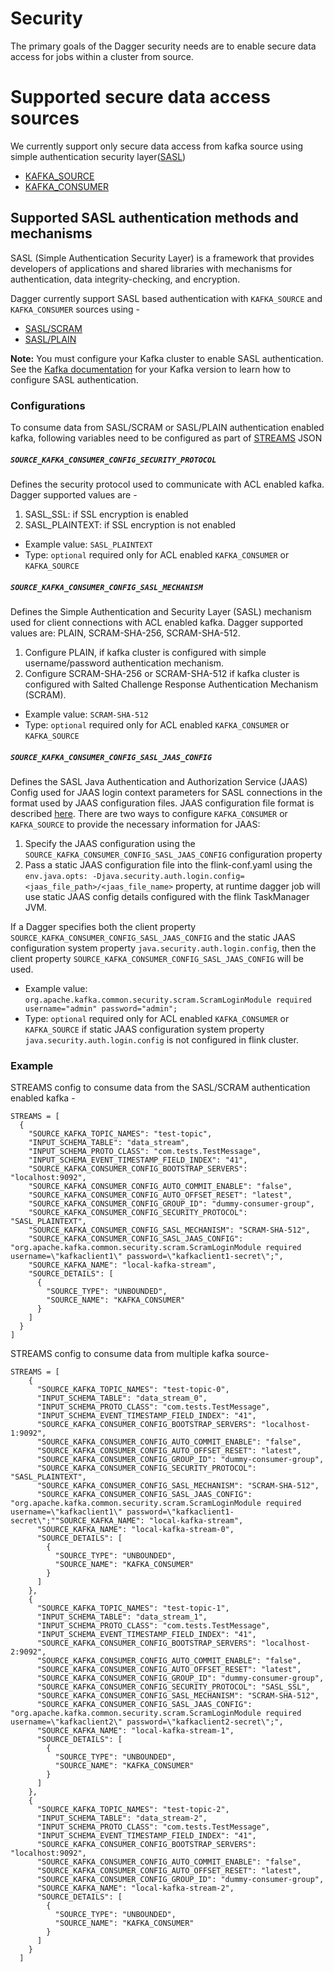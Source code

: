# Security

The primary goals of the Dagger security needs are to enable secure data access for jobs within a cluster from source.

# Supported secure data access sources 

We currently support only secure data access from kafka source using simple authentication security layer([SASL](https://kafka.apache.org/documentation/#security_sasl))

- [KAFKA_SOURCE](../guides/choose_source.md)
- [KAFKA_CONSUMER](../guides/choose_source.md)

## Supported SASL authentication methods and mechanisms

SASL (Simple Authentication Security Layer) is a framework that provides developers of applications and shared libraries with mechanisms for authentication, data integrity-checking, and encryption.

Dagger currently support SASL based authentication with `KAFKA_SOURCE` and `KAFKA_CONSUMER` sources using - 

- [SASL/SCRAM](https://kafka.apache.org/documentation/#security_sasl_scram)
- [SASL/PLAIN](https://kafka.apache.org/documentation/#security_sasl_plain)

**Note:** You must configure your Kafka cluster to enable SASL authentication. See the [Kafka documentation](https://kafka.apache.org/documentation/#security_overview) for your Kafka version to learn how to configure SASL authentication.

### Configurations

To consume data from SASL/SCRAM or SASL/PLAIN authentication enabled kafka, following variables need to be configured as part of [STREAMS](../reference/configuration.md) JSON

##### `SOURCE_KAFKA_CONSUMER_CONFIG_SECURITY_PROTOCOL`

Defines the security protocol used to communicate with ACL enabled kafka. Dagger supported values are -
1. SASL_SSL: if SSL encryption is enabled
2. SASL_PLAINTEXT: if SSL encryption is not enabled

* Example value: `SASL_PLAINTEXT`
* Type: `optional` required only for ACL enabled `KAFKA_CONSUMER` or `KAFKA_SOURCE`

##### `SOURCE_KAFKA_CONSUMER_CONFIG_SASL_MECHANISM`

Defines the Simple Authentication and Security Layer (SASL) mechanism used for client connections with ACL enabled kafka. Dagger supported values are: PLAIN, SCRAM-SHA-256, SCRAM-SHA-512.
1. Configure PLAIN, if kafka cluster is configured with simple username/password authentication mechanism.
2. Configure SCRAM-SHA-256 or SCRAM-SHA-512 if kafka cluster is configured with Salted Challenge Response Authentication Mechanism (SCRAM).

* Example value: `SCRAM-SHA-512`
* Type: `optional` required only for ACL enabled `KAFKA_CONSUMER` or `KAFKA_SOURCE`

##### `SOURCE_KAFKA_CONSUMER_CONFIG_SASL_JAAS_CONFIG`

Defines the SASL Java Authentication and Authorization Service (JAAS) Config used for JAAS login context parameters for SASL connections in the format used by JAAS configuration files. JAAS configuration file format is described [here](http://docs.oracle.com/javase/8/docs/technotes/guides/security/jgss/tutorials/LoginConfigFile.html).
There are two ways to configure `KAFKA_CONSUMER` or `KAFKA_SOURCE` to provide the necessary information for JAAS:
1. Specify the JAAS configuration using the `SOURCE_KAFKA_CONSUMER_CONFIG_SASL_JAAS_CONFIG` configuration property
2. Pass a static JAAS configuration file into the flink-conf.yaml using the `env.java.opts: -Djava.security.auth.login.config=<jaas_file_path>/<jaas_file_name>` property, at runtime dagger job will use static JAAS config details configured with the flink TaskManager JVM.

If a Dagger specifies both the client property `SOURCE_KAFKA_CONSUMER_CONFIG_SASL_JAAS_CONFIG` and the static JAAS configuration system property `java.security.auth.login.config`, then the client property `SOURCE_KAFKA_CONSUMER_CONFIG_SASL_JAAS_CONFIG` will be used.

* Example value: `org.apache.kafka.common.security.scram.ScramLoginModule required username="admin" password="admin";`
* Type: `optional` required only for ACL enabled `KAFKA_CONSUMER` or `KAFKA_SOURCE` if static JAAS configuration system property `java.security.auth.login.config` is not configured in flink cluster.


### Example

STREAMS config to consume data from the SASL/SCRAM authentication enabled kafka -

```
STREAMS = [
  {
    "SOURCE_KAFKA_TOPIC_NAMES": "test-topic",
    "INPUT_SCHEMA_TABLE": "data_stream",
    "INPUT_SCHEMA_PROTO_CLASS": "com.tests.TestMessage",
    "INPUT_SCHEMA_EVENT_TIMESTAMP_FIELD_INDEX": "41",
    "SOURCE_KAFKA_CONSUMER_CONFIG_BOOTSTRAP_SERVERS": "localhost:9092",
    "SOURCE_KAFKA_CONSUMER_CONFIG_AUTO_COMMIT_ENABLE": "false",
    "SOURCE_KAFKA_CONSUMER_CONFIG_AUTO_OFFSET_RESET": "latest",
    "SOURCE_KAFKA_CONSUMER_CONFIG_GROUP_ID": "dummy-consumer-group",
    "SOURCE_KAFKA_CONSUMER_CONFIG_SECURITY_PROTOCOL": "SASL_PLAINTEXT",
    "SOURCE_KAFKA_CONSUMER_CONFIG_SASL_MECHANISM": "SCRAM-SHA-512",
    "SOURCE_KAFKA_CONSUMER_CONFIG_SASL_JAAS_CONFIG": "org.apache.kafka.common.security.scram.ScramLoginModule required username=\"kafkaclient1\" password=\"kafkaclient1-secret\";",
    "SOURCE_KAFKA_NAME": "local-kafka-stream",
    "SOURCE_DETAILS": [
      {
        "SOURCE_TYPE": "UNBOUNDED",
        "SOURCE_NAME": "KAFKA_CONSUMER"
      }
    ]
  }
]
```

STREAMS config to consume data from multiple kafka source-

```
STREAMS = [
    {
      "SOURCE_KAFKA_TOPIC_NAMES": "test-topic-0",
      "INPUT_SCHEMA_TABLE": "data_stream_0",
      "INPUT_SCHEMA_PROTO_CLASS": "com.tests.TestMessage",
      "INPUT_SCHEMA_EVENT_TIMESTAMP_FIELD_INDEX": "41",
      "SOURCE_KAFKA_CONSUMER_CONFIG_BOOTSTRAP_SERVERS": "localhost-1:9092",
      "SOURCE_KAFKA_CONSUMER_CONFIG_AUTO_COMMIT_ENABLE": "false",
      "SOURCE_KAFKA_CONSUMER_CONFIG_AUTO_OFFSET_RESET": "latest",
      "SOURCE_KAFKA_CONSUMER_CONFIG_GROUP_ID": "dummy-consumer-group",
      "SOURCE_KAFKA_CONSUMER_CONFIG_SECURITY_PROTOCOL": "SASL_PLAINTEXT",
      "SOURCE_KAFKA_CONSUMER_CONFIG_SASL_MECHANISM": "SCRAM-SHA-512",
      "SOURCE_KAFKA_CONSUMER_CONFIG_SASL_JAAS_CONFIG": "org.apache.kafka.common.security.scram.ScramLoginModule required username=\"kafkaclient1\" password=\"kafkaclient1-secret\";""SOURCE_KAFKA_NAME": "local-kafka-stream",
      "SOURCE_KAFKA_NAME": "local-kafka-stream-0",
      "SOURCE_DETAILS": [
        {
          "SOURCE_TYPE": "UNBOUNDED",
          "SOURCE_NAME": "KAFKA_CONSUMER"
        }
      ]
    },
    {
      "SOURCE_KAFKA_TOPIC_NAMES": "test-topic-1",
      "INPUT_SCHEMA_TABLE": "data_stream_1",
      "INPUT_SCHEMA_PROTO_CLASS": "com.tests.TestMessage",
      "INPUT_SCHEMA_EVENT_TIMESTAMP_FIELD_INDEX": "41",
      "SOURCE_KAFKA_CONSUMER_CONFIG_BOOTSTRAP_SERVERS": "localhost-2:9092",
      "SOURCE_KAFKA_CONSUMER_CONFIG_AUTO_COMMIT_ENABLE": "false",
      "SOURCE_KAFKA_CONSUMER_CONFIG_AUTO_OFFSET_RESET": "latest",
      "SOURCE_KAFKA_CONSUMER_CONFIG_GROUP_ID": "dummy-consumer-group",
      "SOURCE_KAFKA_CONSUMER_CONFIG_SECURITY_PROTOCOL": "SASL_SSL",
      "SOURCE_KAFKA_CONSUMER_CONFIG_SASL_MECHANISM": "SCRAM-SHA-512",
      "SOURCE_KAFKA_CONSUMER_CONFIG_SASL_JAAS_CONFIG": "org.apache.kafka.common.security.scram.ScramLoginModule required username=\"kafkaclient2\" password=\"kafkaclient2-secret\";",
      "SOURCE_KAFKA_NAME": "local-kafka-stream-1",
      "SOURCE_DETAILS": [
        {
          "SOURCE_TYPE": "UNBOUNDED",
          "SOURCE_NAME": "KAFKA_CONSUMER"
        }
      ]
    },
    {
      "SOURCE_KAFKA_TOPIC_NAMES": "test-topic-2",
      "INPUT_SCHEMA_TABLE": "data_stream-2",
      "INPUT_SCHEMA_PROTO_CLASS": "com.tests.TestMessage",
      "INPUT_SCHEMA_EVENT_TIMESTAMP_FIELD_INDEX": "41",
      "SOURCE_KAFKA_CONSUMER_CONFIG_BOOTSTRAP_SERVERS": "localhost:9092",
      "SOURCE_KAFKA_CONSUMER_CONFIG_AUTO_COMMIT_ENABLE": "false",
      "SOURCE_KAFKA_CONSUMER_CONFIG_AUTO_OFFSET_RESET": "latest",
      "SOURCE_KAFKA_CONSUMER_CONFIG_GROUP_ID": "dummy-consumer-group",
      "SOURCE_KAFKA_NAME": "local-kafka-stream-2", 
      "SOURCE_DETAILS": [
        {
          "SOURCE_TYPE": "UNBOUNDED",
          "SOURCE_NAME": "KAFKA_CONSUMER"
        }
      ]
    }
  ]
```